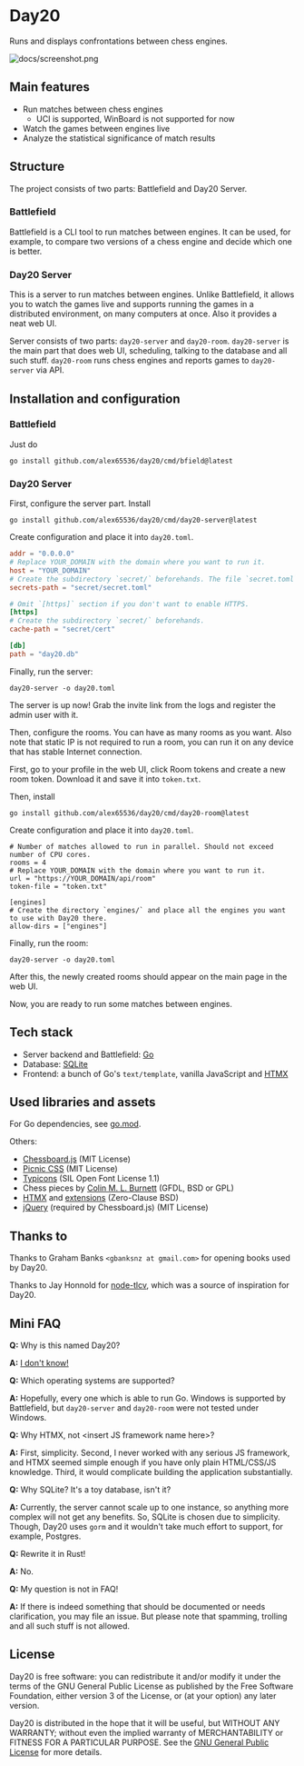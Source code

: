 # Day20

Runs and displays confrontations between chess engines.

![docs/screenshot.png](Screenshot)

## Main features

- Run matches between chess engines
  * UCI is supported, WinBoard is not supported for now
- Watch the games between engines live
- Analyze the statistical significance of match results

## Structure

The project consists of two parts: Battlefield and Day20 Server.

### Battlefield

Battlefield is a CLI tool to run matches between engines.
It can be used, for example, to compare two versions of a chess engine and decide which one is better.

### Day20 Server

This is a server to run matches between engines.
Unlike Battlefield, it allows you to watch the games live and supports running the games in a distributed environment, on many computers at once.
Also it provides a neat web UI.

Server consists of two parts: `day20-server` and `day20-room`.
`day20-server` is the main part that does web UI, scheduling, talking to the database and all such stuff.
`day20-room` runs chess engines and reports games to `day20-server` via API.

## Installation and configuration

### Battlefield

Just do

```
go install github.com/alex65536/day20/cmd/bfield@latest
```

### Day20 Server

First, configure the server part. Install

```
go install github.com/alex65536/day20/cmd/day20-server@latest
```

Create configuration and place it into `day20.toml`.

```toml
addr = "0.0.0.0"
# Replace YOUR_DOMAIN with the domain where you want to run it.
host = "YOUR_DOMAIN"
# Create the subdirectory `secret/` beforehands. The file `secret.toml` will be created automatically in it.
secrets-path = "secret/secret.toml"

# Omit `[https]` section if you don't want to enable HTTPS.
[https]
# Create the subdirectory `secret/` beforehands.
cache-path = "secret/cert"

[db]
path = "day20.db"
```

Finally, run the server:

```
day20-server -o day20.toml
```

The server is up now! Grab the invite link from the logs and register the admin user with it.

Then, configure the rooms. You can have as many rooms as you want.
Also note that static IP is not required to run a room, you can run it on any device that has stable Internet connection.

First, go to your profile in the web UI, click Room tokens and create a new room token.
Download it and save it into `token.txt`.

Then, install

```
go install github.com/alex65536/day20/cmd/day20-room@latest
```

Create configuration and place it into `day20.toml`.

```
# Number of matches allowed to run in parallel. Should not exceed number of CPU cores.
rooms = 4
# Replace YOUR_DOMAIN with the domain where you want to run it.
url = "https://YOUR_DOMAIN/api/room"
token-file = "token.txt"

[engines]
# Create the directory `engines/` and place all the engines you want to use with Day20 there.
allow-dirs = ["engines"]
```

Finally, run the room:

```
day20-server -o day20.toml
```

After this, the newly created rooms should appear on the main page in the web UI.

Now, you are ready to run some matches between engines.

## Tech stack

- Server backend and Battlefield: [Go](https://go.dev/)
- Database: [SQLite](https://sqlite.org/)
- Frontend: a bunch of Go's `text/template`, vanilla JavaScript and [HTMX](https://htmx.org/)

## Used libraries and assets

For Go dependencies, see [go.mod](go.mod).

Others:
* [Chessboard.js](https://github.com/oakmac/chessboardjs) (MIT License)
* [Picnic CSS](https://github.com/franciscop/picnic) (MIT License)
* [Typicons](https://github.com/stephenhutchings/typicons.font) (SIL Open Font License 1.1)
* Chess pieces by [Colin M. L. Burnett](https://en.wikipedia.org/wiki/User:Cburnett) (GFDL, BSD or GPL)
* [HTMX](https://github.com/bigskysoftware/htmx) and [extensions](https://github.com/bigskysoftware/htmx-extensions) (Zero-Clause BSD)
* [jQuery](https://github.com/jquery/jquery) (required by Chessboard.js) (MIT License)

## Thanks to

Thanks to Graham Banks `<gbanksnz at gmail.com>` for opening books used by Day20.

Thanks to Jay Honnold for [node-tlcv](https://github.com/jhonnold/node-tlcv), which was a source of inspiration for Day20.

## Mini FAQ

**Q:** Why is this named Day20?

**A:** [I don't know!](https://youtu.be/fzsKhT3wHgI?t=330)

**Q:** Which operating systems are supported?

**A:** Hopefully, every one which is able to run Go. Windows is supported by Battlefield, but `day20-server` and `day20-room` were not tested under Windows.

**Q:** Why HTMX, not \<insert JS framework name here\>?

**A:** First, simplicity. Second, I never worked with any serious JS framework, and HTMX seemed simple enough if you have only plain HTML/CSS/JS knowledge. Third, it would complicate building the application substantially.

**Q:** Why SQLite? It's a toy database, isn't it?

**A:** Currently, the server cannot scale up to one instance, so anything more complex will not get any benefits. So, SQLite is chosen due to simplicity. Though, Day20 uses `gorm` and it wouldn't take much effort to support, for example, Postgres.

**Q:** Rewrite it in Rust!

**A:** No.

**Q:** My question is not in FAQ!

**A:** If there is indeed something that should be documented or needs clarification, you may file an issue. But please note that spamming, trolling and all such stuff is not allowed.

## License

Day20 is free software: you can redistribute it and/or modify it under the terms of the GNU General Public License as published by the Free Software Foundation, either version 3 of the License, or (at your option) any later version.

Day20 is distributed in the hope that it will be useful, but WITHOUT ANY WARRANTY; without even the implied warranty of MERCHANTABILITY or FITNESS FOR A PARTICULAR PURPOSE.  See the [GNU General Public License](LICENSE) for more details.
